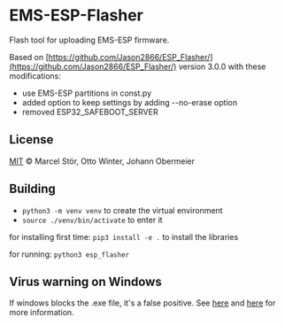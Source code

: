 # EMS-ESP-Flasher

Flash tool for uploading EMS-ESP firmware.

Based on [https://github.com/Jason2866/ESP_Flasher/](https://github.com/Jason2866/ESP_Flasher/) version 3.0.0 with these modifications:

- use EMS-ESP partitions in const.py
- added option to keep settings by adding --no-erase option
- removed ESP32_SAFEBOOT_SERVER

## License

[MIT](http://opensource.org/licenses/MIT) © Marcel Stör, Otto Winter, Johann Obermeier

## Building

- `python3 -m venv venv` to create the virtual environment
- `source ./venv/bin/activate` to enter it

for installing first time:
`pip3 install -e .` to install the libraries

for running:
`python3 esp_flasher`

## Virus warning on Windows

If windows blocks the .exe file, it's a false positive. See [here](<https://github.com/pyinstaller/pyinstaller/issues/3802>) and [here](<https://github.com/Jason2866/ESP_Flasher/issues/35>) for more information.

